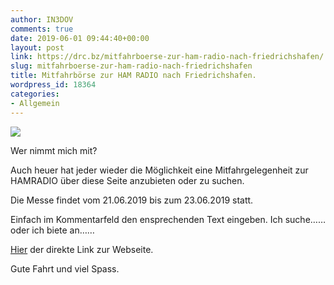 ```yaml
---
author: IN3DOV
comments: true
date: 2019-06-01 09:44:40+00:00
layout: post
link: https://drc.bz/mitfahrboerse-zur-ham-radio-nach-friedrichshafen/
slug: mitfahrboerse-zur-ham-radio-nach-friedrichshafen
title: Mitfahrbörse zur HAM RADIO nach Friedrichshafen.
wordpress_id: 18364
categories:
- Allgemein
---
```





![](https://drc.bz/wp-content/uploads/2012/06/autostop.jpg)







Wer nimmt mich mit?







Auch heuer hat jeder wieder die Möglichkeit eine Mitfahrgelegenheit zur HAMRADIO über diese Seite anzubieten oder zu suchen.







Die Messe findet vom 21.06.2019 bis zum 23.06.2019 statt.







Einfach im Kommentarfeld den ensprechenden Text eingeben. Ich suche……oder ich biete an……







[Hier](https://www.hamradio-friedrichshafen.de) der direkte Link zur Webseite.







Gute Fahrt und viel Spass.



